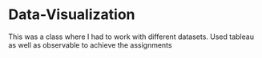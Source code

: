 # Data-Visualization
This was a class where I had to work with different datasets. Used tableau as well as observable to achieve the assignments
